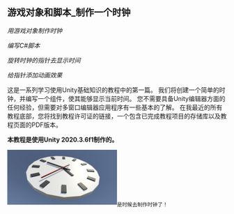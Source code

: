 ## 游戏对象和脚本_制作一个时钟
_用游戏对象制作时钟_
  
_编写C#脚本_
  
_旋转时钟的指针去显示时间_
  
_给指针添加动画效果_

这是一系列学习使用Unity基础知识的教程中的第一篇。
我们将创建一个简单的时钟，并编写一个组件，使其能够显示当前时间。
您不需要具备Unity编辑器方面的任何经验，但需要对多窗口编辑器应用程序有一些基本的了解。
在我最近的所有教程底部，您将找到教程许可证的链接，一个包含已完成教程项目的存储库以及教程页面的PDF版本。

__本教程是使用Unity 2020.3.6f1制作的。__

<img src="https://github.com/ownairport/catlikecoding/blob/main/tutorial-image.jpg?raw=true" alt="GitHub Logo" width="50%" height="50%"><sub>是时候去制作时钟了！</sub>

